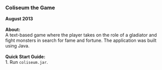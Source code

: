 <h3>Coliseum the Game</h3>
<strong>August 2013</strong>
<br><br>
<strong>About:</strong><br>
A text-based game where the player takes on the role of a gladiator and fight monsters in search for fame and fortune. The application was built using Java.
<br><br>
<strong>Quick Start Guide:</strong><br>
1. Run <code>coliseum.jar</code>.



